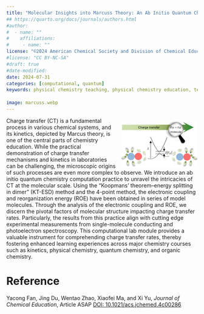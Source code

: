 ```yaml
---
title: "Molecular Insights into Marcuss Theory: An Ab Initio Quantum Chemistry Computational Lab Practice for Charge Transfer Kinetics Pedagogy"
## https://quarto.org/docs/journals/authors.html
#author:
#  - name: ""
#    affiliations:
#     - name: ""
license: "©2024 American Chemical Society and Division of Chemical Education, Inc."
#license: "CC BY-NC-SA"
#draft: true
#date-modified:
date: 2024-07-31
categories: [computational, quantum]
keywords: physical chemistry teaching, physical chemistry education, teaching resources, quantum chemistry, computational chemistry, charge transfer kinetics

image: marcuss.webp
---
```


<img src="marcuss.webp" width="40%" align="right" style="padding: 10px 0px 0px 10px;"/>

Charge transfer (CT) is a fundamental process in various chemical systems, and its kinetics, depicted by Marcus theory, is one of the central parts of chemistry education. While the practical demonstration of charge transfer mechanisms and kinetics in laboratories can be challenging, the microscopic origins of such processes are even more complex to observe. We introduce an ab initio quantum chemistry computation practice to unravel the intricacies of CT at the molecular scale. Using the “Koopmans’ theorem–energy splitting in dimer” (KT-ESD) method and the 4-point method, the electronic coupling and reorganization energy (ROE) have been obtained in series of model molecules. Through the analysis of the electronic coupling and ROE, we discern the pivotal factors of molecular structure impacting charge transfer rates. Particularly, the results from this practice align with cutting edge experimental measurements from single-molecule conducting and photoelectron spectroscopy. This computational lab module provides a valuable instrument for comprehending charge transfer rates, thereby fostering enhanced learning experiences across major chemistry courses such as kinetics, physical chemistry, quantum chemistry, and organic chemistry.


# Reference

Yacong Fan, Jing Du, Wentao Zhao, Xiaofei Ma, and Xi Yu, *Journal of Chemical Education*, Article ASAP
[DOI: 10.1021/acs.jchemed.4c00286](https://doi.org/10.1021/acs.jchemed.4c00286)

